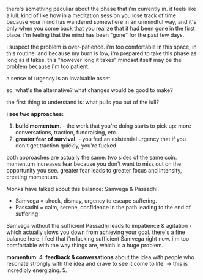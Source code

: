 there's something peculiar about the phase that i'm currently in. it feels like a lull. kind of like how in a meditation session you lose track of time because your mind has wandered somewhere in an unmindful way, and it's only when you come back that you realize that it had been gone in the first place. i'm feeling that the mind has been "gone" for the past few days.

i suspect the problem is over-patience. i'm too comfortable in this space, in this routine. and because my burn is low, i'm prepared to take this phase as long as it takes. this "however long it takes" mindset itself may be the problem because i'm too patient.

a sense of urgency is an invaluable asset.

so, what's the alternative? what changes would be good to make?

the first thing to understand is: what pulls you out of the lull?

**i see two approaches:**
1. **build momentum**. - the work that you're doing starts to pick up: more conversations, traction, fundraising, etc.
2. **greater fear of survival**. - you feel an existential urgency that if you don't get traction quickly, you're fucked.

both approaches are actually the same: two sides of the same coin. momentum increases fear because you don't want to miss out on the opportunity you see. greater fear leads to greater focus and intensity, creating momentum.

Monks have talked about this balance: Samvega & Passadhi.
- Samvega = shock, dismay, urgency to escape suffering.
- Passadhi = calm, serene, confidence in the path leading to the end of suffering.

Samvega without the sufficient Passadhi leads to impatience & agitation - which actually slows you down from achieving your goal. there's a fine balance here. i feel that i'm lacking sufficient Samvega right now. i'm too comfortable with the way things are, which is a huge problem.

**momentum**:
4. **feedback & conversations** about the idea with people who resonate strongly with the idea and crave to see it come to life. -> this is incredibly energizing.
5. 